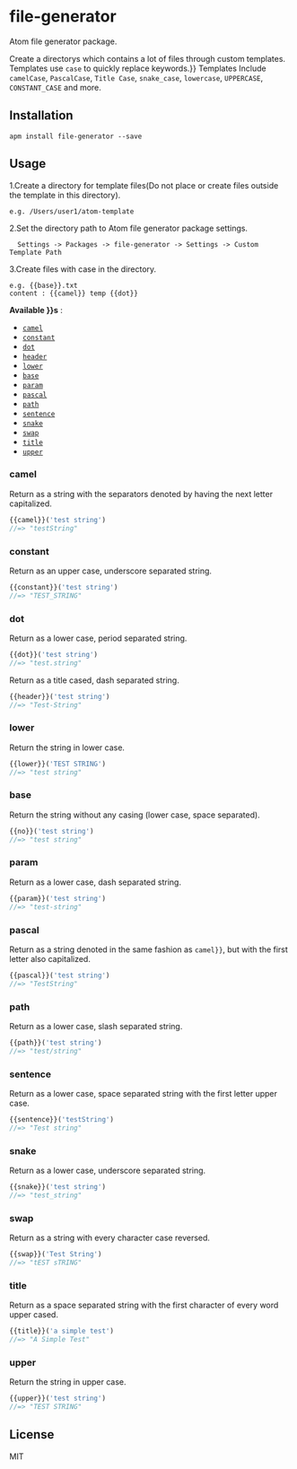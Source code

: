 # file-generator

Atom file generator package.

Create a directorys which contains a lot of files through custom templates. Templates use `case` to quickly replace keywords.}} Templates Include `camelCase`, `PascalCase`, `Title Case`, `snake_case`, `lowercase`, `UPPERCASE`, `CONSTANT_CASE` and more.

## Installation

```
apm install file-generator --save
```

## Usage

1.Create a directory for template files(Do not place or create files outside the template in this directory).
```
e.g. /Users/user1/atom-template
```

2.Set the directory path to Atom file generator package settings.
```
  Settings -> Packages -> file-generator -> Settings -> Custom Template Path
```

3.Create files with case in the directory.
```
e.g. {{base}}.txt
content : {{camel}} temp {{dot}}
```

**Available }}s** :

- [`camel`](#camel)
- [`constant`](#constant)
- [`dot`](#dot)
- [`header`](#header)
- [`lower`](#lower)
- [`base`](#base)
- [`param`](#param)
- [`pascal`](#pascal)
- [`path`](#path)
- [`sentence`](#sentence)
- [`snake`](#snake)
- [`swap`](#swap)
- [`title`](#title)
- [`upper`](#upper)

### camel

Return as a string with the separators denoted by having the next letter capitalized.

```javascript
{{camel}}('test string')
//=> "testString"
```

### constant

Return as an upper case, underscore separated string.

```javascript
{{constant}}('test string')
//=> "TEST_STRING"
```

### dot

Return as a lower case, period separated string.

```javascript
{{dot}}('test string')
//=> "test.string"
```

Return as a title cased, dash separated string.

```javascript
{{header}}('test string')
//=> "Test-String"
```

### lower

Return the string in lower case.

```javascript
{{lower}}('TEST STRING')
//=> "test string"
```


### base

Return the string without any casing (lower case, space separated).

```javascript
{{no}}('test string')
//=> "test string"
```

### param

Return as a lower case, dash separated string.

```javascript
{{param}}('test string')
//=> "test-string"
```

### pascal

Return as a string denoted in the same fashion as `camel}}`, but with the first letter also capitalized.

```javascript
{{pascal}}('test string')
//=> "TestString"
```

### path

Return as a lower case, slash separated string.

```javascript
{{path}}('test string')
//=> "test/string"
```

### sentence

Return as a lower case, space separated string with the first letter upper case.

```javascript
{{sentence}}('testString')
//=> "Test string"
```

### snake

Return as a lower case, underscore separated string.

```javascript
{{snake}}('test string')
//=> "test_string"
```

### swap

Return as a string with every character case reversed.

```javascript
{{swap}}('Test String')
//=> "tEST sTRING"
```

### title

Return as a space separated string with the first character of every word upper cased.

```javascript
{{title}}('a simple test')
//=> "A Simple Test"
```

### upper

Return the string in upper case.

```javascript
{{upper}}('test string')
//=> "TEST STRING"
```

## License

MIT
